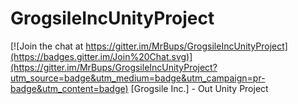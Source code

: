 # GrogsileIncUnityProject

[![Join the chat at https://gitter.im/MrBups/GrogsileIncUnityProject](https://badges.gitter.im/Join%20Chat.svg)](https://gitter.im/MrBups/GrogsileIncUnityProject?utm_source=badge&utm_medium=badge&utm_campaign=pr-badge&utm_content=badge)
[Grogsile Inc.] - Out Unity Project
